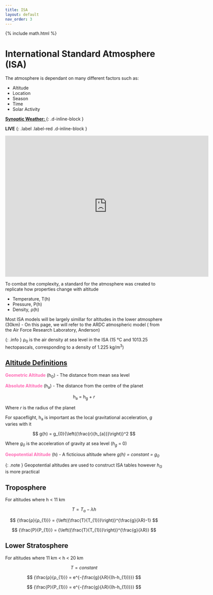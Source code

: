 ```yaml
---
title: ISA
layout: default
nav_order: 3
---
```


{% include math.html %}

<h1>International Standard Atmosphere (ISA)</h1>


The atmosphere is dependant on many different factors such as:
- Altitude
- Location
- Season
- Time
- Solar Activity



<u><b>Synoptic Weather: </b></u> 
{: .d-inline-block }

<b>LIVE</b>
{: .label .label-red .d-inline-block }

<iframe width="650" height="450" src="https://embed.windy.com/embed2.html?lat=54.085&lon=-3.560&detailLat=51.233&detailLon=-0.601&width=650&height=450&zoom=5&level=surface&overlay=wind&product=ecmwf&menu=&message=true&marker=&calendar=now&pressure=true&type=map&location=coordinates&detail=&metricWind=kt&metricTemp=%C2%B0C&radarRange=-1" frameborder="0"></iframe>

To combat the complexity, a standard for the atmosphere was created to replicate how properties change with altitude
- Temperature, T(h)
- Pressure, P(h)
- Density, ρ(h)

Most ISA models will be largely simillar for altitudes in the lower atmosphere (30km) - On this page, we will refer to the ARDC atmospheric model ( from the Air Force Research Laboratory, Anderson)

{: .info }
ρ<sub>0</sub> is the air density at sea level in the ISA (15 °C and 1013.25 hectopascals, corresponding to a density of 1.225 kg/m<sup>3</sup>)

## <u>Altitude Definitions</u>

<span style="color:HotPink">**Geometric Altitude**</span> (h<sub>G</sub>) - The distance from mean sea level


<span style="color:HotPink">**Absolute Altitude**</span> (h<sub>a</sub>) - The distance from the centre of the planet

<center>h<sub>a</sub> = h<sub>g</sub> + <i>r</i> </center>

Where _r_ is the radius of the planet

For spaceflight, h<sub>a</sub> is important as the local gravitational acceleration, _g_ varies with it

$$ g(h) = g_{0}{\left({\frac{r}{h_{a}}}\right)}^2 $$

Where <i>g<sub>0</sub></i> is the acceleration of gravity at sea level (<i>h<sub>g</sub></i> = 0)

<span style="color:HotPink">**Geopotential Altitude**</span> (h) - A ficticious altitude where <i>g(h) = constant = g<sub>0</sub></i>

{: .note }
Geopotential altitudes are used to construct ISA tables however <i>h<sub>G</sub></i> is more practical

## Troposphere

For altitudes where h < 11 km

$$ T = T_{a} - λh $$

$$ {\frac{ρ}{ρ_{1}}} = {\left({\frac{T}{T_{1}}}\right)}^{\frac{g}{λR}-1} $$

$$ {\frac{P}{P_{1}}} = {\left({\frac{T}{T_{1}}}\right)}^{\frac{g}{λR}} $$

## Lower Stratosphere

For altitudes where 11 km < h < 20 km

$$ T = constant $$

$$ {\frac{ρ}{ρ_{1}}} = e^{-{\frac{g}{λR}{(h-h_{1})}}} $$

$$ {\frac{P}{P_{1}}} = e^{-{\frac{g}{λR}{(h-h_{1})}}} $$

